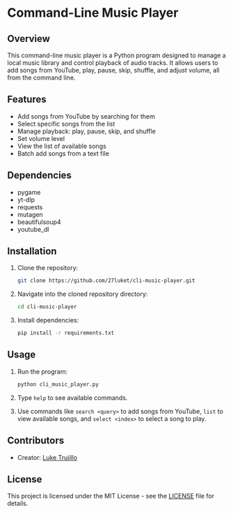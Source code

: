 # Command-Line Music Player

## Overview
This command-line music player is a Python program designed to manage a local music library and control playback of audio tracks. It allows users to add songs from YouTube, play, pause, skip, shuffle, and adjust volume, all from the command line.

## Features
- Add songs from YouTube by searching for them
- Select specific songs from the list
- Manage playback: play, pause, skip, and shuffle
- Set volume level
- View the list of available songs
- Batch add songs from a text file

## Dependencies
- pygame
- yt-dlp
- requests
- mutagen
- beautifulsoup4
- youtube_dl

## Installation
1. Clone the repository:

    ```bash
    git clone https://github.com/27luket/cli-music-player.git
    ```

2. Navigate into the cloned repository directory:

    ```bash
    cd cli-music-player
    ```

3. Install dependencies:

    ```bash
    pip install -r requirements.txt
    ```

## Usage
1. Run the program:

    ```bash
    python cli_music_player.py
    ```

2. Type `help` to see available commands.

3. Use commands like `search <query>` to add songs from YouTube, `list` to view available songs, and `select <index>` to select a song to play.


## Contributors
- Creator: [Luke Trujillo](https://github.com/27luket)

## License
This project is licensed under the MIT License - see the [LICENSE](LICENSE) file for details.

